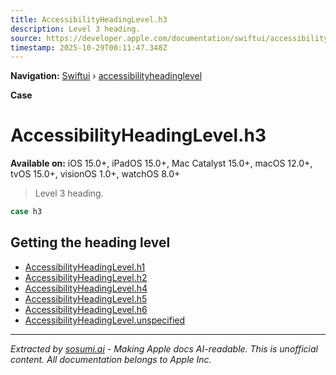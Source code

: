 ```yaml
---
title: AccessibilityHeadingLevel.h3
description: Level 3 heading.
source: https://developer.apple.com/documentation/swiftui/accessibilityheadinglevel/h3
timestamp: 2025-10-29T00:11:47.348Z
---
```


**Navigation:** [Swiftui](/documentation/swiftui) › [accessibilityheadinglevel](/documentation/swiftui/accessibilityheadinglevel)

**Case**

# AccessibilityHeadingLevel.h3

**Available on:** iOS 15.0+, iPadOS 15.0+, Mac Catalyst 15.0+, macOS 12.0+, tvOS 15.0+, visionOS 1.0+, watchOS 8.0+

> Level 3 heading.

```swift
case h3
```

## Getting the heading level

- [AccessibilityHeadingLevel.h1](/documentation/swiftui/accessibilityheadinglevel/h1)
- [AccessibilityHeadingLevel.h2](/documentation/swiftui/accessibilityheadinglevel/h2)
- [AccessibilityHeadingLevel.h4](/documentation/swiftui/accessibilityheadinglevel/h4)
- [AccessibilityHeadingLevel.h5](/documentation/swiftui/accessibilityheadinglevel/h5)
- [AccessibilityHeadingLevel.h6](/documentation/swiftui/accessibilityheadinglevel/h6)
- [AccessibilityHeadingLevel.unspecified](/documentation/swiftui/accessibilityheadinglevel/unspecified)

---

*Extracted by [sosumi.ai](https://sosumi.ai) - Making Apple docs AI-readable.*
*This is unofficial content. All documentation belongs to Apple Inc.*
